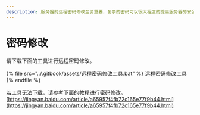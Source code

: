 ```yaml
---
description: 服务器的远程密码修改至关重要，复杂的密码可以很大程度的提高服务器的安全性。
---
```


# 密码修改

请下载下面的工具进行远程密码修改。

{% file src="../.gitbook/assets/远程密码修改工具.bat" %}
远程密码修改工具
{% endfile %}

若工具无法下载，请参考下面的教程进行密码修改。[https://jingyan.baidu.com/article/a65957f4fb72c165e77f9b44.html](https://jingyan.baidu.com/article/a65957f4fb72c165e77f9b44.html)
